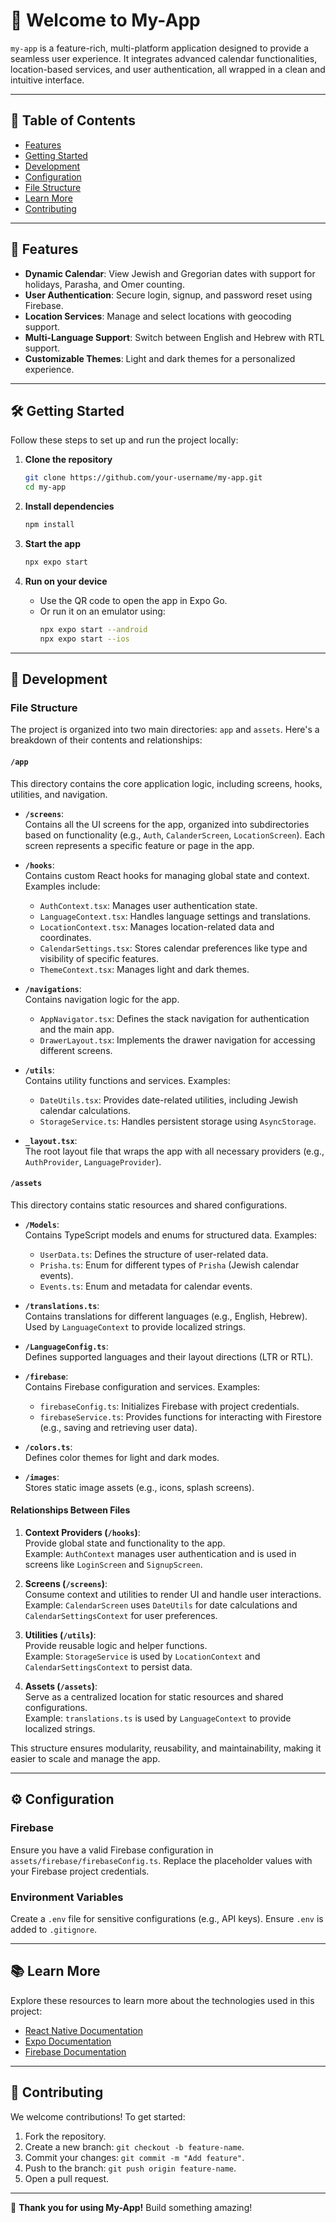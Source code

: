 # 🌟 Welcome to My-App

`my-app` is a feature-rich, multi-platform application designed to provide a seamless user experience. It integrates advanced calendar functionalities, location-based services, and user authentication, all wrapped in a clean and intuitive interface.

---

## 📖 Table of Contents

- [Features](#features)
- [Getting Started](#getting-started)
- [Development](#development)
- [Configuration](#configuration)
- [File Structure](#file-structure)
- [Learn More](#learn-more)
- [Contributing](#contributing)

---

## 🚀 Features

- **Dynamic Calendar**: View Jewish and Gregorian dates with support for holidays, Parasha, and Omer counting.
- **User Authentication**: Secure login, signup, and password reset using Firebase.
- **Location Services**: Manage and select locations with geocoding support.
- **Multi-Language Support**: Switch between English and Hebrew with RTL support.
- **Customizable Themes**: Light and dark themes for a personalized experience.

---

## 🛠️ Getting Started

Follow these steps to set up and run the project locally:

1. **Clone the repository**  
   ```bash
   git clone https://github.com/your-username/my-app.git
   cd my-app
   ```

2. **Install dependencies**  
   ```bash
   npm install
   ```

3. **Start the app**  
   ```bash
   npx expo start
   ```

4. **Run on your device**  
   - Use the QR code to open the app in Expo Go.
   - Or run it on an emulator using:
     ```bash
     npx expo start --android
     npx expo start --ios
     ```

---

## 🌟 Development

### File Structure
The project is organized into two main directories: `app` and `assets`. Here's a breakdown of their contents and relationships:

#### **`/app`**
This directory contains the core application logic, including screens, hooks, utilities, and navigation.

- **`/screens`**:  
  Contains all the UI screens for the app, organized into subdirectories based on functionality (e.g., `Auth`, `CalanderScreen`, `LocationScreen`). Each screen represents a specific feature or page in the app.

- **`/hooks`**:  
  Contains custom React hooks for managing global state and context. Examples include:
  - `AuthContext.tsx`: Manages user authentication state.
  - `LanguageContext.tsx`: Handles language settings and translations.
  - `LocationContext.tsx`: Manages location-related data and coordinates.
  - `CalendarSettings.tsx`: Stores calendar preferences like type and visibility of specific features.
  - `ThemeContext.tsx`: Manages light and dark themes.

- **`/navigations`**:  
  Contains navigation logic for the app.
  - `AppNavigator.tsx`: Defines the stack navigation for authentication and the main app.
  - `DrawerLayout.tsx`: Implements the drawer navigation for accessing different screens.

- **`/utils`**:  
  Contains utility functions and services. Examples:
  - `DateUtils.tsx`: Provides date-related utilities, including Jewish calendar calculations.
  - `StorageService.ts`: Handles persistent storage using `AsyncStorage`.

- **`_layout.tsx`**:  
  The root layout file that wraps the app with all necessary providers (e.g., `AuthProvider`, `LanguageProvider`).

#### **`/assets`**
This directory contains static resources and shared configurations.

- **`/Models`**:  
  Contains TypeScript models and enums for structured data. Examples:
  - `UserData.ts`: Defines the structure of user-related data.
  - `Prisha.ts`: Enum for different types of `Prisha` (Jewish calendar events).
  - `Events.ts`: Enum and metadata for calendar events.

- **`/translations.ts`**:  
  Contains translations for different languages (e.g., English, Hebrew). Used by `LanguageContext` to provide localized strings.

- **`/LanguageConfig.ts`**:  
  Defines supported languages and their layout directions (LTR or RTL).

- **`/firebase`**:  
  Contains Firebase configuration and services. Examples:
  - `firebaseConfig.ts`: Initializes Firebase with project credentials.
  - `firebaseService.ts`: Provides functions for interacting with Firestore (e.g., saving and retrieving user data).

- **`/colors.ts`**:  
  Defines color themes for light and dark modes.

- **`/images`**:  
  Stores static image assets (e.g., icons, splash screens).

#### **Relationships Between Files**
1. **Context Providers (`/hooks`)**:  
   Provide global state and functionality to the app.  
   Example: `AuthContext` manages user authentication and is used in screens like `LoginScreen` and `SignupScreen`.

2. **Screens (`/screens`)**:  
   Consume context and utilities to render UI and handle user interactions.  
   Example: `CalendarScreen` uses `DateUtils` for date calculations and `CalendarSettingsContext` for user preferences.

3. **Utilities (`/utils`)**:  
   Provide reusable logic and helper functions.  
   Example: `StorageService` is used by `LocationContext` and `CalendarSettingsContext` to persist data.

4. **Assets (`/assets`)**:  
   Serve as a centralized location for static resources and shared configurations.  
   Example: `translations.ts` is used by `LanguageContext` to provide localized strings.

This structure ensures modularity, reusability, and maintainability, making it easier to scale and manage the app.

---

## ⚙️ Configuration

### Firebase
Ensure you have a valid Firebase configuration in `assets/firebase/firebaseConfig.ts`. Replace the placeholder values with your Firebase project credentials.

### Environment Variables
Create a `.env` file for sensitive configurations (e.g., API keys). Ensure `.env` is added to `.gitignore`.

---

## 📚 Learn More

Explore these resources to learn more about the technologies used in this project:

- [React Native Documentation](https://reactnative.dev/)
- [Expo Documentation](https://docs.expo.dev/)
- [Firebase Documentation](https://firebase.google.com/docs)

---

## 🤝 Contributing

We welcome contributions! To get started:

1. Fork the repository.
2. Create a new branch: `git checkout -b feature-name`.
3. Commit your changes: `git commit -m "Add feature"`.
4. Push to the branch: `git push origin feature-name`.
5. Open a pull request.

---

🎉 **Thank you for using My-App!** Build something amazing!
